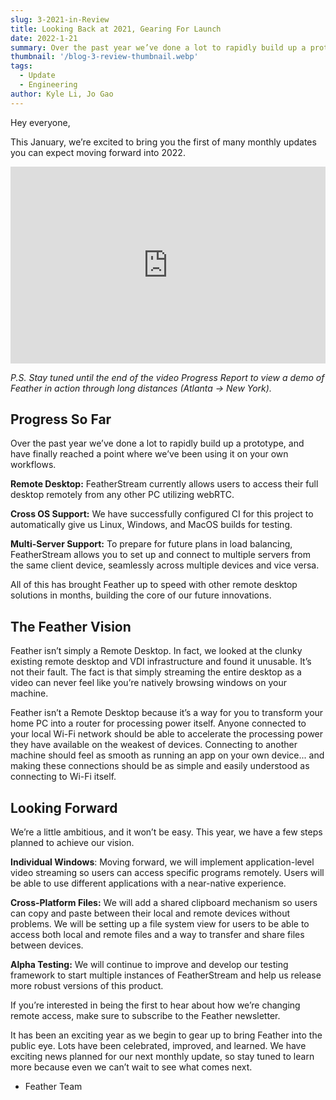 ```yaml
---
slug: 3-2021-in-Review
title: Looking Back at 2021, Gearing For Launch
date: 2022-1-21
summary: Over the past year we’ve done a lot to rapidly build up a prototype, and have finally reached a point where we’ve been using it on your own workflows.
thumbnail: '/blog-3-review-thumbnail.webp'
tags:
  - Update
  - Engineering
author: Kyle Li, Jo Gao
---
```


Hey everyone,

This January, we’re excited to bring you the first of many monthly updates you can expect moving forward into 2022.

<iframe style="width: 100%;" width="560" height="315" src="https://www.youtube.com/embed/zh7jbxOZipw" title="YouTube video player" frameborder="0" allow="accelerometer; autoplay; clipboard-write; encrypted-media; gyroscope; picture-in-picture" allowfullscreen></iframe>

*P.S. Stay tuned until the end of the video Progress Report to view a demo of Feather in action through long distances (Atlanta → New York).*

## Progress So Far

Over the past year we’ve done a lot to rapidly build up a prototype, and have finally reached a point where we’ve been using it on your own workflows. 

**Remote Desktop:** FeatherStream currently allows users to access their full desktop remotely from any other PC utilizing webRTC.

**Cross OS Support:** We have successfully configured CI for this project to automatically give us Linux, Windows, and MacOS builds for testing.

**Multi-Server Support:** To prepare for future plans in load balancing, FeatherStream allows you to set up and connect to multiple servers from the same client device, seamlessly across multiple devices and vice versa.

All of this has brought Feather up to speed with other remote desktop solutions in months, building the core of our future innovations.

## The Feather Vision

Feather isn’t simply a Remote Desktop. In fact, we looked at the clunky existing remote desktop and VDI infrastructure and found it unusable. It’s not their fault. The fact is that simply streaming the entire desktop as a video can never feel like you’re natively browsing windows on your machine.

Feather isn’t a Remote Desktop because it’s a way for you to transform your home PC into a router for processing power itself. Anyone connected to your local Wi-Fi network should be able to accelerate the processing power they have available on the weakest of devices. Connecting to another machine should feel as smooth as running an app on your own device... and making these connections should be as simple and easily understood as connecting to Wi-Fi itself. 

## Looking Forward

We’re a little ambitious, and it won’t be easy. This year, we have a few steps planned to achieve our vision.

**Individual Windows**: Moving forward, we will implement application-level video streaming so users can access specific programs remotely. Users will be able to use different applications with a near-native experience.

**Cross-Platform Files:** We will add a shared clipboard mechanism so users can copy and paste between their local and remote devices without problems. We will be setting up a file system view for users to be able to access both local and remote files and a way to transfer and share files between devices.

**Alpha Testing:** We will continue to improve and develop our testing framework to start multiple instances of FeatherStream and help us release more robust versions of this product.

If you’re interested in being the first to hear about how we’re changing remote access, make sure to subscribe to the Feather newsletter.

It has been an exciting year as we begin to gear up to bring Feather into the public eye. Lots have been celebrated, improved, and learned. We have exciting news planned for our next monthly update, so stay tuned to learn more because even we can’t wait to see what comes next. 

 - Feather Team